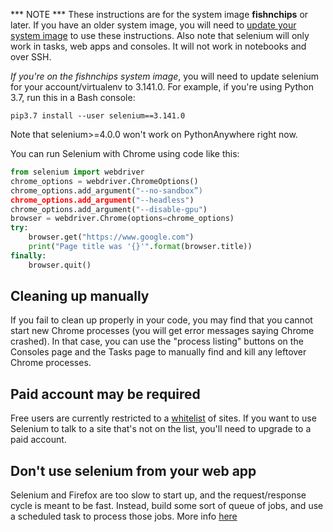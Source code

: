 
<!--
.. title: Using Selenium on PythonAnywhere
.. slug: selenium
.. date: 2017-01-28 13:35:28 UTC
.. tags:
.. category:
.. link:
.. description:
.. type: text
-->

*** NOTE *** These instructions are for the system image **fishnchips** or later.
If you have an older system image, you will need to [update your system
image](https://help.pythonanywhere.com/pages/ChangingSystemImage/) to use these
instructions. Also note that selenium will only work in tasks, web apps and
consoles. It will not work in notebooks and over SSH.

*If you're on the fishnchips system image*, you will need to update
selenium for your account/virtualenv to 3.141.0. For example, if you're using
Python 3.7, run this in a Bash console:

    pip3.7 install --user selenium==3.141.0

Note that selenium>=4.0.0 won't work on PythonAnywhere right now.

You can run Selenium with Chrome using code like this:

```python
from selenium import webdriver
chrome_options = webdriver.ChromeOptions()
chrome_options.add_argument("--no-sandbox”)
chrome_options.add_argument("--headless")
chrome_options.add_argument("--disable-gpu")
browser = webdriver.Chrome(options=chrome_options)
try:
    browser.get("https://www.google.com")
    print("Page title was '{}'".format(browser.title))
finally:
    browser.quit()
```


## Cleaning up manually

If you fail to clean up properly in your code, you may find that you cannot
start new Chrome processes (you will get error messages saying Chrome crashed).
In that case, you can use the "process listing" buttons on the Consoles page
and the Tasks page to manually find and kill any leftover Chrome processes.


## Paid account may be required

Free users are currently restricted to a
[whitelist](https://www.pythonanywhere.com/whitelist/)
of sites.  If you want to use Selenium to talk to a site
that's not on the list, you'll need to upgrade to a paid
account.


## Don't use selenium from your web app

Selenium and Firefox are too slow to start up, and the request/response
cycle is meant to be fast.  Instead, build some sort of queue of jobs,
and use a scheduled task to process those jobs.  More info [here](/pages/AsyncInWebApps/)


